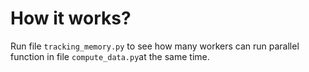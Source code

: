 # How it works? 

Run file `tracking_memory.py` to see how many workers can run parallel function in file `compute_data.py`at the same time. 
